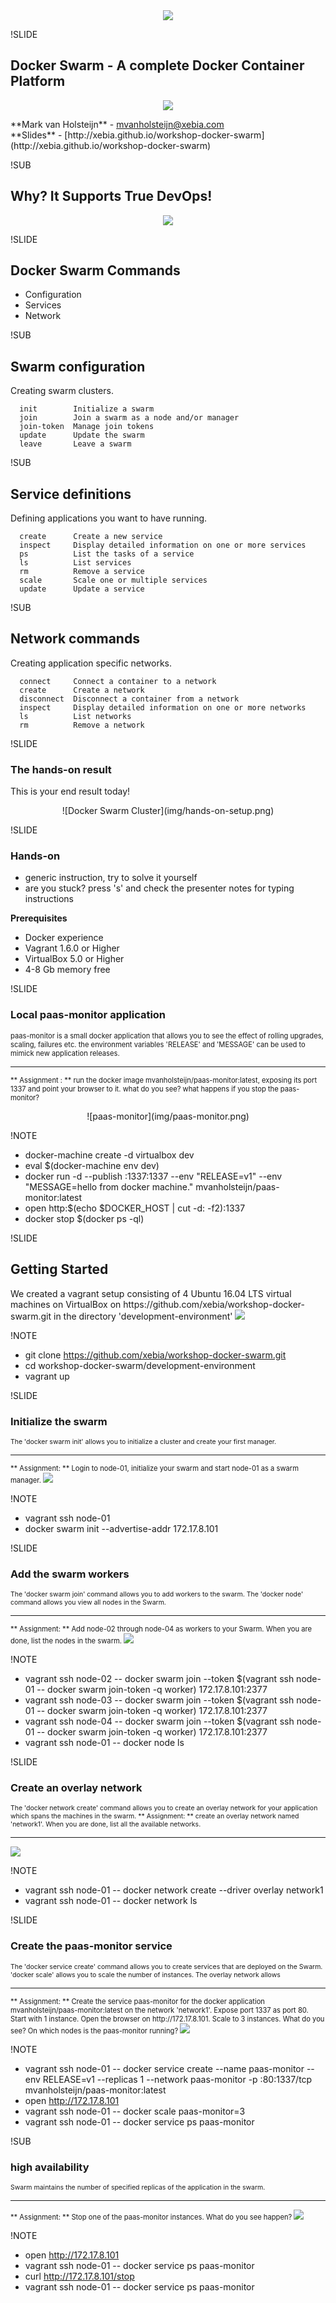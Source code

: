 <!-- .slide: data-background="#6B205E" -->
<center><div style="width: 75%; height: auto;"><img src="img/xebia.svg"/></div></center>

!SLIDE
## Docker Swarm - A complete Docker Container Platform
<center>
<p><img src="img/docker-logo-no-text.png" style="border: none; background: none; box-shadow: none;"/></p>
</center>
    **Mark van Holsteijn** - <a href="mailto:mvanholsteijn@xebia.com">mvanholsteijn@xebia.com</a><br/>
    **Slides** - [http://xebia.github.io/workshop-docker-swarm](http://xebia.github.io/workshop-docker-swarm)
</center>

!SUB
## Why? It Supports True DevOps!
<center><div style="width: 75%; height: auto;"><img src="img/true-devops.jpg"/></div></center>


!SLIDE
## Docker Swarm Commands
- Configuration
- Services
- Network

!SUB
## Swarm configuration
Creating swarm clusters.

```
  init        Initialize a swarm
  join        Join a swarm as a node and/or manager
  join-token  Manage join tokens
  update      Update the swarm
  leave       Leave a swarm
```

!SUB
## Service definitions
Defining applications you want to have running.

```
  create      Create a new service
  inspect     Display detailed information on one or more services
  ps          List the tasks of a service
  ls          List services
  rm          Remove a service
  scale       Scale one or multiple services
  update      Update a service
```

!SUB
## Network commands
Creating application specific networks.
```
  connect     Connect a container to a network
  create      Create a network
  disconnect  Disconnect a container from a network
  inspect     Display detailed information on one or more networks
  ls          List networks
  rm          Remove a network
```

!SLIDE
### The hands-on result
<p>This is your end result today!</p>
<center>![Docker Swarm Cluster](img/hands-on-setup.png)</center>

!SLIDE
### Hands-on 
- generic instruction, try to solve it yourself
- are you stuck? press 's' and check the presenter notes for typing instructions

**Prerequisites**
- Docker experience
- Vagrant 1.6.0 or Higher
- VirtualBox 5.0 or Higher
- 4-8 Gb memory free


!SLIDE
### Local paas-monitor application

<p style="font-size: 80%">
paas-monitor is a small docker application that allows you to see
the effect of rolling upgrades, scaling, failures etc. the environment variables
'RELEASE' and 'MESSAGE' can be used to mimick new application releases.
<br/>
</p><hr/><p style="font-size: 80%">
** Assignment : **
run the docker image mvanholsteijn/paas-monitor:latest, exposing its port 1337 and point your browser to it.
 what do you see? what happens if you stop the paas-monitor?
</p>
<p>
<center>![paas-monitor](img/paas-monitor.png)</center>
</p>

!NOTE
- docker-machine create -d virtualbox  dev
- eval $(docker-machine env dev)
- docker run -d --publish :1337:1337 --env "RELEASE=v1" --env "MESSAGE=hello from docker machine." mvanholsteijn/paas-monitor:latest
- open http:$(echo $DOCKER_HOST | cut -d: -f2):1337
- docker stop $(docker ps -ql)

!SLIDE
## Getting Started

<p>We created a vagrant setup consisting of 4 Ubuntu 16.04 LTS virtual machines on VirtualBox on 
https://github.com/xebia/workshop-docker-swarm.git in the directory 'development-environment'

<img src="img/vagrant-setup.png" style="border: none; background: none; box-shadow: none;"/>
</p>

!NOTE
- git clone https://github.com/xebia/workshop-docker-swarm.git
- cd workshop-docker-swarm/development-environment
- vagrant up


!SLIDE
### Initialize the swarm 
<p style="font-size: 75%">
The 'docker swarm init' allows you to initialize a cluster and create your first manager.
</p><hr/><p style="font-size: 80%">
** Assignment: **
Login to node-01, initialize your swarm and start node-01 as a swarm manager.
<img src="img/swarm-manager-only.png" style="border: none; background: none; box-shadow: none;"/>
</p>

!NOTE
- vagrant ssh node-01
- docker swarm init --advertise-addr 172.17.8.101

!SLIDE
### Add the swarm workers
<p style="font-size: 75%">
The 'docker swarm join' command allows you to add workers to the swarm. The 'docker node' command allows you view all nodes in the Swarm.
</p><hr/><p style="font-size: 80%">
** Assignment: **
Add node-02 through node-04 as workers to your Swarm. When you are done, list the nodes in the swarm.

<img src="img/swarm-complete.png" style="border: none; background: none; box-shadow: none;"/>
</p>

!NOTE
- vagrant ssh node-02 -- docker swarm join --token $(vagrant ssh node-01 -- docker swarm join-token -q worker) 172.17.8.101:2377
- vagrant ssh node-03 -- docker swarm join --token $(vagrant ssh node-01 -- docker swarm join-token -q worker) 172.17.8.101:2377
- vagrant ssh node-04 -- docker swarm join --token $(vagrant ssh node-01 -- docker swarm join-token -q worker) 172.17.8.101:2377
- vagrant ssh node-01 -- docker node ls

!SLIDE
### Create an overlay network

<p style="font-size: 75%">
The 'docker network create' command allows you to create an overlay network for your application which spans the machines in the swarm.
** Assignment: **
create an overlay network named 'network1'.  When you are done, list all the available networks.
</p><hr/><p style="font-size: 80%">
<img src="img/swarm-network.png" style="border: none; background: none; box-shadow: none;"/>
</p>

!NOTE
- vagrant ssh node-01 -- docker network create --driver overlay network1
- vagrant ssh node-01 -- docker network ls

!SLIDE
### Create the paas-monitor service
<p style="font-size: 75%">
The 'docker service create' command allows you to create services that are deployed on the Swarm. 'docker scale' allows you
to scale the number of instances. The overlay network allows
</p><hr/><p style="font-size: 80%">
** Assignment: **
Create the service paas-monitor for the docker application mvanholsteijn/paas-monitor:latest on the network 'network1'. Expose
port 1337 as port 80. Start with 1 instance. Open the browser on http://172.17.8.101. Scale to 3 instances. What do you see? On which 
nodes is the paas-monitor running? 

<img size="50%" src="img/swarm-complete.png" style="border: none; background: none; box-shadow: none;"/>
</p>


!NOTE
- vagrant ssh node-01 -- docker service create --name paas-monitor --env RELEASE=v1 --replicas 1 --network paas-monitor -p :80:1337/tcp  mvanholsteijn/paas-monitor:latest
- open http://172.17.8.101
- vagrant ssh node-01 -- docker scale paas-monitor=3
- vagrant ssh node-01 -- docker service ps paas-monitor

!SUB
### high availability
<p style="font-size: 75%">
Swarm maintains the number of specified replicas of the application in the swarm. 
</p><hr/><p style="font-size: 80%">
** Assignment: **
Stop one of the paas-monitor instances. What do you see happen? 

<img size="50%" src="img/instance-failure.png" style="border: none; background: none; box-shadow: none;"/>
</p>


!NOTE
- open http://172.17.8.101
- vagrant ssh node-01 -- docker service ps paas-monitor
- curl http://172.17.8.101/stop
- vagrant ssh node-01 -- docker service ps paas-monitor
